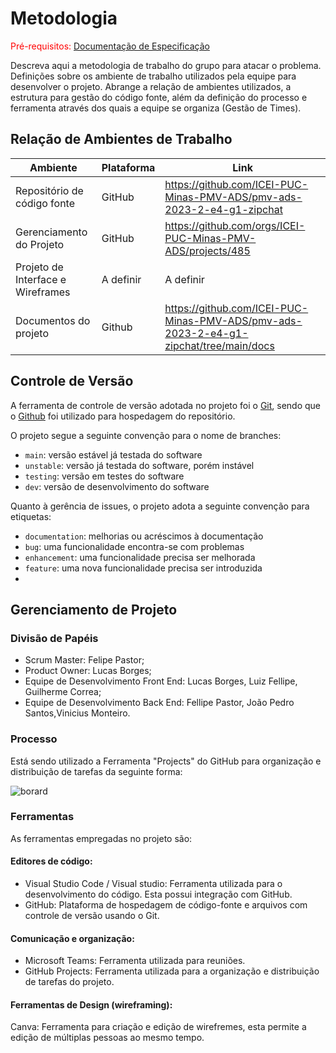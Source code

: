 
# Metodologia

<span style="color:red">Pré-requisitos: <a href="2-Especificação do Projeto.md"> Documentação de Especificação</a></span>

Descreva aqui a metodologia de trabalho do grupo para atacar o problema. Definições sobre os ambiente de trabalho utilizados pela  equipe para desenvolver o projeto. Abrange a relação de ambientes utilizados, a estrutura para gestão do código fonte, além da definição do processo e ferramenta através dos quais a equipe se organiza (Gestão de Times).

## Relação de Ambientes de Trabalho

|     Ambiente  |    Plataforma      |     Link    |
|--------------------|------------------------------------|----------------------------------------|
| Repositório de código fonte | GitHub |  https://github.com/ICEI-PUC-Minas-PMV-ADS/pmv-ads-2023-2-e4-g1-zipchat  
|  Gerenciamento do Projeto |   GitHub  |https://github.com/orgs/ICEI-PUC-Minas-PMV-ADS/projects/485 |  
|  Projeto de Interface e  Wireframes  | A definir  |  A definir|
|  Documentos do projeto	  |  Github  | https://github.com/ICEI-PUC-Minas-PMV-ADS/pmv-ads-2023-2-e4-g1-zipchat/tree/main/docs|



## Controle de Versão

A ferramenta de controle de versão adotada no projeto foi o
[Git](https://git-scm.com/), sendo que o [Github](https://github.com)
foi utilizado para hospedagem do repositório.

O projeto segue a seguinte convenção para o nome de branches:

- `main`: versão estável já testada do software
- `unstable`: versão já testada do software, porém instável
- `testing`: versão em testes do software
- `dev`: versão de desenvolvimento do software

Quanto à gerência de issues, o projeto adota a seguinte convenção para
etiquetas:

- `documentation`: melhorias ou acréscimos à documentação
- `bug`: uma funcionalidade encontra-se com problemas
- `enhancement`: uma funcionalidade precisa ser melhorada
- `feature`: uma nova funcionalidade precisa ser introduzida
- 
## Gerenciamento de Projeto

### Divisão de Papéis

- Scrum Master: Felipe Pastor;
- Product Owner: Lucas Borges;
- Equipe de Desenvolvimento Front End: Lucas Borges, Luiz Fellipe, Guilherme Correa;
- Equipe de Desenvolvimento Back End: Fellipe Pastor, João Pedro Santos,Vinicius Monteiro.

### Processo

Está sendo utilizado a Ferramenta "Projects" do GitHub para organização e distribuição de tarefas da seguinte forma:

 ![borard](https://github.com/ICEI-PUC-Minas-PMV-ADS/pmv-ads-2023-2-e4-g1-zipchat/assets/100283917/9bb403d6-37bc-4239-a299-30e1da5db73f)

### Ferramentas

As ferramentas empregadas no projeto são:

#### Editores de código: 

- Visual Studio Code / Visual studio: Ferramenta utilizada para o desenvolvimento do código. Esta possui integração com GitHub.
- GitHub:  Plataforma de hospedagem de código-fonte e arquivos com controle de versão usando o Git.

#### Comunicação e organização:

- Microsoft Teams: Ferramenta utilizada para reuniões.
- GitHub Projects: Ferramenta utilizada para a organização e distribuição de tarefas do projeto.

#### Ferramentas de Design (wireframing):

Canva: Ferramenta para criação e edição de wirefremes, esta permite a edição de múltiplas pessoas ao mesmo tempo.

